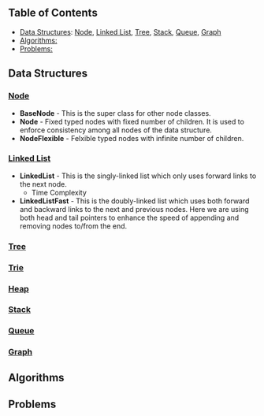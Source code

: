 ## Table of Contents
- [Data Structures](#data-structures): [Node](#node), [Linked List](#linked-list), [Tree](#tree), [Stack](#stack), [Queue](#queue), [Graph](#graph)
- [Algorithms:](#algorithms)
- [Problems:](#problems)

## Data Structures

### [Node](https://github.com/abtkod/practice/blob/master/interview/datastructure/node.py)
* **BaseNode** - This is the super class for other node classes. 
* **Node** - Fixed typed nodes with fixed number of children. It is used to enforce consistency among all nodes of the data structure.
* **NodeFlexible** - Felxible typed nodes with infinite number of children.

### [Linked List](https://github.com/abtkod/practice/blob/master/interview/datastructure/linked_list.py)
* **LinkedList** - This is the singly-linked list which only uses forward links to the next node.
  *  Time Complexity
* **LinkedListFast** - This is the doubly-linked list which uses both forward and backward links to the next and previous nodes. Here we are using both head and tail pointers to enhance the speed of appending and removing nodes to/from the end.

### [Tree](https://github.com/abtkod/practice/blob/master/interview/datastructure/tree.py)

### [Trie](https://github.com/abtkod/practice/blob/master/interview/datastructure/trie.py)

### [Heap](https://github.com/abtkod/practice/blob/master/interview/datastructure/heap.py)

### [Stack](https://github.com/abtkod/practice/blob/master/interview/datastructure/stack.py)

### [Queue](https://github.com/abtkod/practice/blob/master/interview/datastructure/queue.py)

### [Graph](https://github.com/abtkod/practice/blob/master/interview/datastructure/graph.py)

## Algorithms

## Problems
